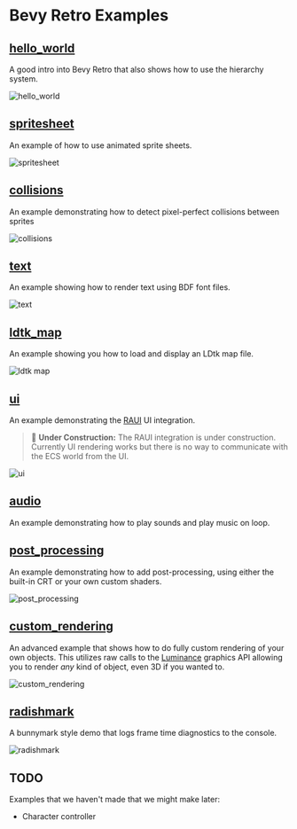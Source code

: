 # Bevy Retro Examples

## [hello_world]

A good intro into Bevy Retro that also shows how to use the hierarchy system.

![hello_world](./screenshots/hello_world.gif)

[hello_world]: ./hello_world.rs

## [spritesheet]

An example of how to use animated sprite sheets.

![spritesheet](./screenshots/spritesheet.gif)

[spritesheet]: ./spritesheet.rs

## [collisions]

An example demonstrating how to detect pixel-perfect collisions between sprites

![collisions](./screenshots/collisions.gif)

[collisions]: ./collisions.rs

## [text]

An example showing how to render text using BDF font files.

![text](./screenshots/text.png)

[text]: ./text.rs

## [ldtk_map]

An example showing you how to load and display an LDtk map file.

![ldtk map](./screenshots/ldtk_map.png)

[ldtk_map]: ./ldtk_map.rs

## [ui]

An example demonstrating the [RAUI] UI integration.

[RAUI]: https://raui-labs.github.io/raui/

> 🚧 **Under Construction:** The RAUI integration is under construction. Currently UI rendering works but there is no way to communicate with the ECS world from the UI.

![ui](./screenshots/ui.gif)

[ui]: ./ui.rs

## [audio]

An example demonstrating how to play sounds and play music on loop.

[audio]: ./audio.rs

## [post_processing]

An example demonstrating how to add post-processing, using either the built-in CRT or your own custom shaders.

![post_processing](./screenshots/post_processing.png)

[post_processing]: ./post_processing.rs

## [custom_rendering]

An advanced example that shows how to do fully custom rendering of your own objects. This utilizes
raw calls to the [Luminance] graphics API allowing you to render _any_ kind of object, even 3D if you wanted to.

![custom_rendering](./screenshots/custom_rendering.gif)

[Luminance]: https://github.com/phaazon/luminance-rs
[custom_rendering]: ./custom_rendering.rs

## [radishmark]

A bunnymark style demo that logs frame time diagnostics to the console.

![radishmark](./screenshots/radishmark.gif)

[radishmark]: ./radishmark.rs

## TODO

Examples that we haven't made that we might make later:

- Character controller
